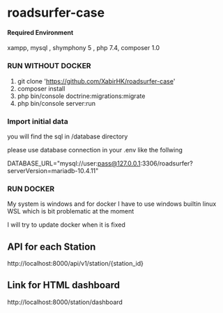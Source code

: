# roadsurfer-case

#### Required Environment
xampp, mysql , shymphony 5 , php 7.4, composer 1.0

### RUN WITHOUT DOCKER

1. git clone 'https://github.com/XabirHK/roadsurfer-case'
2. composer install
3. php bin/console doctrine:migrations:migrate
4. php bin/console server:run

### Import initial data
you will find the sql in /database directory

please use database connection in your .env like the follwing

DATABASE_URL="mysql://user:pass@127.0.0.1:3306/roadsurfer?serverVersion=mariadb-10.4.11"

### RUN DOCKER
My system is windows and for docker I have to use windows builtin linux WSL
which is bit problematic at the moment

I will try to update docker when it is fixed

## API for each Station
http://localhost:8000/api/v1/station/{station_id}
## Link for HTML dashboard 
http://localhost:8000/station/dashboard
